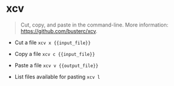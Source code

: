 # xcv
> Cut, copy, and paste in the command-line.
> More information: <https://github.com/busterc/xcv>.

- Cut a file
`xcv x {{input_file}}`

- Copy a file
`xcv c {{input_file}}`

- Paste a file
`xcv v {{output_file}}`

- List files available for pasting
`xcv l`
